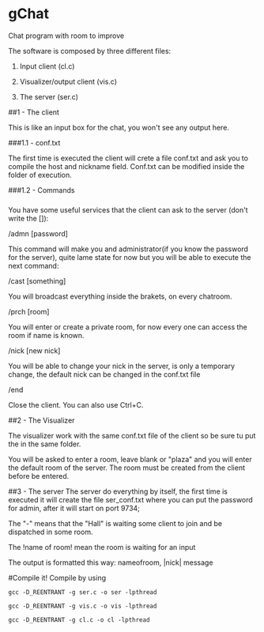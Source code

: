 # gChat
Chat program with room to improve

The software is composed by three different files:

1. Input client (cl.c)

2. Visualizer/output client (vis.c)

3. The server (ser.c)


##1 - The client

This is like an input box for the chat, you won't see any output here.

###1.1 - conf.txt

The first time is executed the client will crete a file conf.txt and ask you to compile the host and nickname field.
Conf.txt can be modified inside the folder of execution.

###1.2 - Commands
###
You have some useful services that the client can ask to the server (don't write the []):

/admn [password]

This command will make you and administrator(if you know the password for the server),
quite lame state for now but you will be able to execute the next command:

/cast [something]

You will broadcast everything inside the brakets, on every chatroom.

/prch [room]

You will enter or create a private room, for now every one can access the room if name is known.

/nick [new nick]

You will be able to change your nick in the server, is only a temporary change, the default nick can be changed in the conf.txt file

/end

Close the client. You can also use Ctrl+C.

##2 - The Visualizer

The visualizer work with the same conf.txt file of the client so be sure tu put the in the same folder.

You will be asked to enter a room, leave blank or "plaza" and you will enter the default room of the server.
The room must be created from the client before be entered.

##3 - The server
The server do everything by itself, the first time is executed it will create the file ser_conf.txt where you can put the password for admin,
after it will start on port 9734;

The "-" means that the "Hall" is waiting some client to join and be dispatched in some room.

The !name of room! mean the room is waiting for an input

The output is formatted this way: nameofroom, |nick| message

#Compile it!
Compile by using
```
gcc -D_REENTRANT -g ser.c -o ser -lpthread

gcc -D_REENTRANT -g vis.c -o vis -lpthread

gcc -D_REENTRANT -g cl.c -o cl -lpthread

```
